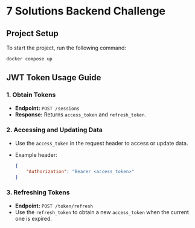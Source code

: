 # 7 Solutions Backend Challenge

## Project Setup

To start the project, run the following command:

```bash
docker compose up
```

## JWT Token Usage Guide

### 1. Obtain Tokens

- **Endpoint:** `POST /sessions`
- **Response:** Returns `access_token` and `refresh_token`.

### 2. Accessing and Updating Data

- Use the `access_token` in the request header to access or update data.
- Example header:

    ```json
    {
        "Authorization": "Bearer <access_token>"
    }
    ```

### 3. Refreshing Tokens

- **Endpoint:** `POST /token/refresh`
- Use the `refresh_token` to obtain a new `access_token` when the current one is expired.
